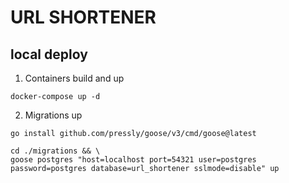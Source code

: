 # URL SHORTENER

## local deploy
1) Containers build and up
```shell
docker-compose up -d
```
2) Migrations up
```shell
go install github.com/pressly/goose/v3/cmd/goose@latest
```

```shell
cd ./migrations && \
goose postgres "host=localhost port=54321 user=postgres password=postgres database=url_shortener sslmode=disable" up
```
